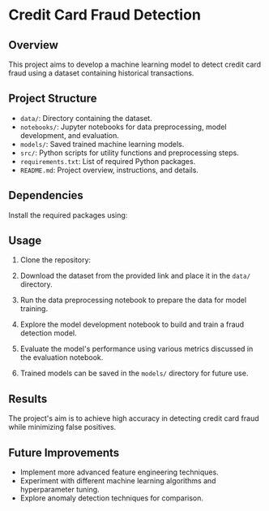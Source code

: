 # Credit Card Fraud Detection

## Overview
This project aims to develop a machine learning model to detect credit card fraud using a dataset containing historical transactions.

## Project Structure
- `data/`: Directory containing the dataset.
- `notebooks/`: Jupyter notebooks for data preprocessing, model development, and evaluation.
- `models/`: Saved trained machine learning models.
- `src/`: Python scripts for utility functions and preprocessing steps.
- `requirements.txt`: List of required Python packages.
- `README.md`: Project overview, instructions, and details.

## Dependencies
Install the required packages using:

## Usage
1. Clone the repository:
2. Download the dataset from the provided link and place it in the `data/` directory.

3. Run the data preprocessing notebook to prepare the data for model training.

4. Explore the model development notebook to build and train a fraud detection model.

5. Evaluate the model's performance using various metrics discussed in the evaluation notebook.

6. Trained models can be saved in the `models/` directory for future use.

## Results
The project's aim is to achieve high accuracy in detecting credit card fraud while minimizing false positives.

## Future Improvements
- Implement more advanced feature engineering techniques.
- Experiment with different machine learning algorithms and hyperparameter tuning.
- Explore anomaly detection techniques for comparison.
